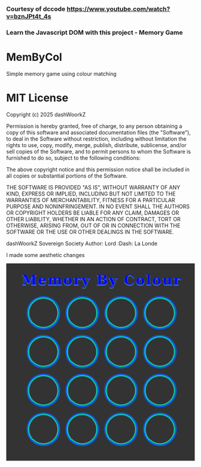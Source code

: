 ### Courtesy of dccode https://www.youtube.com/watch?v=bznJPt4t_4s 
### Learn the Javascript DOM with this project - Memory Game 

# MemByCol
Simple memory game using colour matching

# MIT License
Copyright (c) 2025 dashWoorkZ

Permission is hereby granted, free of charge, to any person obtaining a copy
of this software and associated documentation files (the "Software"), to deal
in the Software without restriction, including without limitation the rights
to use, copy, modify, merge, publish, distribute, sublicense, and/or sell
copies of the Software, and to permit persons to whom the Software is
furnished to do so, subject to the following conditions:

The above copyright notice and this permission notice shall be included in all
copies or substantial portions of the Software.

THE SOFTWARE IS PROVIDED "AS IS", WITHOUT WARRANTY OF ANY KIND, EXPRESS OR
IMPLIED, INCLUDING BUT NOT LIMITED TO THE WARRANTIES OF MERCHANTABILITY,
FITNESS FOR A PARTICULAR PURPOSE AND NONINFRINGEMENT. IN NO EVENT SHALL THE
AUTHORS OR COPYRIGHT HOLDERS BE LIABLE FOR ANY CLAIM, DAMAGES OR OTHER
LIABILITY, WHETHER IN AN ACTION OF CONTRACT, TORT OR OTHERWISE, ARISING FROM,
OUT OF OR IN CONNECTION WITH THE SOFTWARE OR THE USE OR OTHER DEALINGS IN THE
SOFTWARE.


dashWoorkZ Sovereign Society
Author: Lord :Dash: La Londe

I made some aesthetic changes

<img src="membycol.png">
